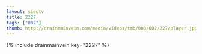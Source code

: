 ```yaml
--- 
layout: sieutv
title: 2227
tags: ["002"]
thumb: http://drainmainvein.com/media/videos/tmb/000/002/227/player.jpg
---
```

{% include drainmainvein key="2227" %} 
